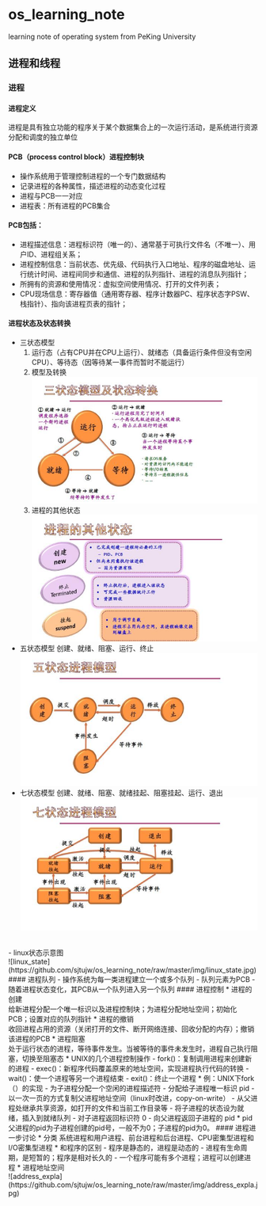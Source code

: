 # os_learning_note
learning note of operating system from PeKing University
## 进程和线程
### 进程

#### 进程定义
进程是具有独立功能的程序关于某个数据集合上的一次运行活动，是系统进行资源分配和调度的独立单位<br>
#### PCB（process control block）进程控制块
- 操作系统用于管理控制进程的一个专门数据结构
- 记录进程的各种属性，描述进程的动态变化过程
- 进程与PCB一一对应
- 进程表：所有进程的PCB集合
#### PCB包括：<br>
- 进程描述信息：进程标识符（唯一的）、通常基于可执行文件名（不唯一）、用户ID、进程组关系；
- 进程控制信息：当前状态、优先级、代码执行入口地址、程序的磁盘地址、运行统计时间、进程间同步和通信、进程的队列指针、进程的消息队列指针；
- 所拥有的资源和使用情况：虚拟空间使用情况、打开的文件列表；
- CPU现场信息：寄存器值（通用寄存器、程序计数器PC、程序状态字PSW、栈指针）、指向该进程页表的指针；
#### 进程状态及状态转换<br>
- 三状态模型
    1. 运行态（占有CPU并在CPU上运行）、就绪态（具备运行条件但没有空闲CPU）、等待态（因等待某一事件而暂时不能运行）
    2. 模型及转换<br>
    ![three_state](https://github.com/sjtujw/os_learning_note/raw/master/img/three_state.jpg)
    3. 进程的其他状态<br>
    ![other_state](https://github.com/sjtujw/os_learning_note/raw/master/img/other_state.jpg)
- 五状态模型
    创建、就绪、阻塞、运行、终止<br>
    ![five_state](https://github.com/sjtujw/os_learning_note/raw/master/img/five_state.jpg)
- 七状态模型
    创建、就绪、阻塞、就绪挂起、阻塞挂起、运行、退出<br>
    ![seven_state](https://github.com/sjtujw/os_learning_note/raw/master/img/seven_state.jpg)
<br>
- linux状态示意图<br>
    ![linux_state](https://github.com/sjtujw/os_learning_note/raw/master/img/linux_state.jpg)
#### 进程队列
- 操作系统为每一类进程建立一个或多个队列
- 队列元素为PCB
- 随着进程状态变化，其PCB从一个队列进入另一个队列
#### 进程控制
* 进程的创建<br>
给新进程分配一个唯一标识以及进程控制块；为进程分配地址空间；初始化PCB；设置对应的队列指针
* 进程的撤销<br>
收回进程占用的资源（关闭打开的文件、断开网络连接、回收分配的内存）；撤销该进程的PCB
* 进程阻塞<br>
处于运行状态的进程，等待事件发生。当被等待的事件未发生时，进程自己执行阻塞，切换至阻塞态
* UNIX的几个进程控制操作
    - fork()：复制调用进程来创建新的进程
    - exec()：新程序代码覆盖原来的地址空间，实现进程执行代码的转换
    - wait()：使一个进程等另一个进程结束
    - exit()：终止一个进程
* 例：UNIX下fork（）的实现
    - 为子进程分配一个空闲的进程描述符
    - 分配给子进程唯一标识 pid
    - 以一次一页的方式复制父进程地址空间（linux时改进，copy-on-write）
    - 从父进程处继承共享资源，如打开的文件和当前工作目录等
    - 将子进程的状态设为就绪，插入到就绪队列
    - 对子进程返回标识符 0
    - 向父进程返回子进程的 pid
* pid
    父进程的pid为子进程创建的pid号，一般不为0；子进程的pid为0。
#### 进程进一步讨论
* 分类
    系统进程和用户进程、前台进程和后台进程、CPU密集型进程和I/O密集型进程
* 和程序的区别
    - 程序是静态的，进程是动态的
    - 进程有生命周期，是短暂的；程序是相对长久的
    - 一个程序可能有多个进程；进程可以创建进程
* 进程地址空间<br>
    ![address_expla](https://github.com/sjtujw/os_learning_note/raw/master/img/address_expla.jpg)


